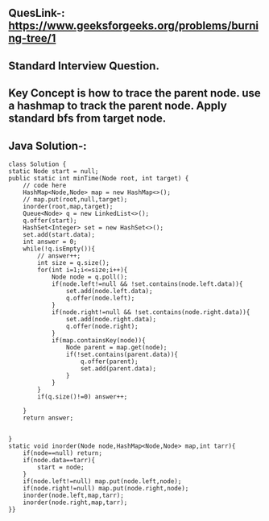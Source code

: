 ## QuesLink-: https://www.geeksforgeeks.org/problems/burning-tree/1

## Standard Interview Question.
## Key Concept is how to trace the parent node. use a hashmap to track the parent node. Apply standard bfs from target node.

## Java Solution-:

   
    class Solution {
    static Node start = null;
    public static int minTime(Node root, int target) {
        // code here
        HashMap<Node,Node> map = new HashMap<>();
        // map.put(root,null,target);
        inorder(root,map,target);
        Queue<Node> q = new LinkedList<>();
        q.offer(start);
        HashSet<Integer> set = new HashSet<>();
        set.add(start.data);
        int answer = 0;
        while(!q.isEmpty()){
            // answer++;
            int size = q.size();
            for(int i=1;i<=size;i++){
                Node node = q.poll();
                if(node.left!=null && !set.contains(node.left.data)){
                    set.add(node.left.data);
                    q.offer(node.left);
                }
                if(node.right!=null && !set.contains(node.right.data)){
                    set.add(node.right.data);
                    q.offer(node.right);
                }
                if(map.containsKey(node)){
                    Node parent = map.get(node);
                    if(!set.contains(parent.data)){
                        q.offer(parent);
                        set.add(parent.data);
                    }
                }
            }
            if(q.size()!=0) answer++;
            
        }
        return answer;
        
        
    }
    static void inorder(Node node,HashMap<Node,Node> map,int tarr){
        if(node==null) return;
        if(node.data==tarr){
            start = node;
        }
        if(node.left!=null) map.put(node.left,node);
        if(node.right!=null) map.put(node.right,node);
        inorder(node.left,map,tarr);
        inorder(node.right,map,tarr);
    }}
